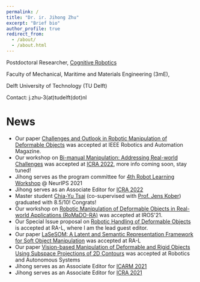 ```yaml
---
permalink: /
title: "Dr. ir. Jihong Zhu"
excerpt: "Brief bio"
author_profile: true
redirect_from:
  - /about/
  - /about.html
---
```


Postdoctoral Researcher, [Cognitive Robotics](https://www.tudelft.nl/en/3me/about/departments/cognitive-robotics-cor/)

Faculty of Mechanical, Maritime and Materials Engineering (3mE),

Delft University of Technology (TU Delft)

Contact: j.zhu-3(at)tudelft(dot)nl



# News
* Our paper [Challenges and Outlook in Robotic Manipulation of Deformable Objects](https://arxiv.org/pdf/2105.01767.pdf) was accepted at IEEE Robotics and Automation Magazine.
* Our workshop on [Bi-manual Manipulation: Addressing Real-world Challenges](https://sites.google.com/view/bm4rw/home) was accepted at [ICRA 2022](https://www.icra2022.org/), more info coming soon, stay tuned!
* Jihong serves as the program committee for [4th Robot Learning Workshop](http://www.robot-learning.ml/2021/) @ NeurIPS 2021
* Jihong serves as an Associate Editor for [ICRA 2022](http://www.icra2022.org/)  
* Master student [Chia-Yu Tsai](https://www.linkedin.com/in/chia-yu-tsai/) (co-supervised with [Prof. Jens Kober](http://www.jenskober.de/)) graduated with 8.5/10! Congrats!
* Our workshop on [Robotic Manipulation of Deformable Objects in Real-world Applications (RoMaDO-RA)](https://adkoessler.github.io/romadora-workshop/) was accepted at IROS'21.
* Our Special Issue proposal on [Robotic Handling of Deformable Objects](https://www.ieee-ras.org/publications/ra-l/special-issues/cfp-robotic-handling-of-deformable-objects) is accepted at RA-L, where I am the lead guest editor.
* Our paper [LaSeSOM: A Latent and Semantic Representation Framework for Soft Object Manipulation](https://arxiv.org/pdf/2012.05412.pdf) was accepted at RA-L
* Our paper [Vision-based Manipulation of Deformable and Rigid Objects Using Subspace Projections of 2D Contours](https://arxiv.org/abs/2006.09023) was accepted at Robotics and Autonomous Systems
* Jihong serves as an Associate Editor for [ICARM 2021](http://www.ieee-arm.org/)
* Jihong serves as an Associate Editor for [ICRA 2021](http://www.icra2021.org/)
